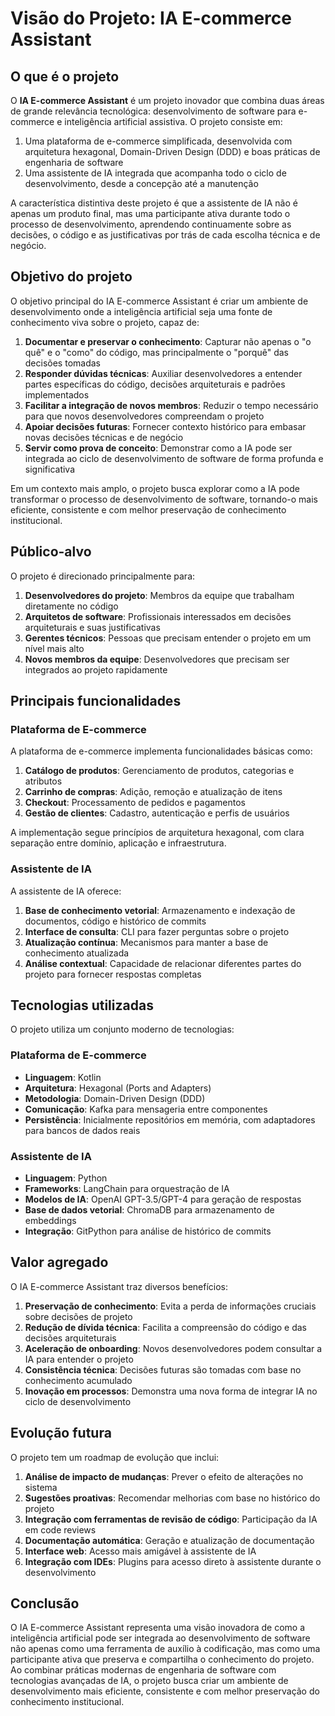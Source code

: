 # Visão do Projeto: IA E-commerce Assistant

## O que é o projeto

O **IA E-commerce Assistant** é um projeto inovador que combina duas áreas de grande relevância tecnológica: desenvolvimento de software para e-commerce e inteligência artificial assistiva. O projeto consiste em:

1. Uma plataforma de e-commerce simplificada, desenvolvida com arquitetura hexagonal, Domain-Driven Design (DDD) e boas práticas de engenharia de software
2. Uma assistente de IA integrada que acompanha todo o ciclo de desenvolvimento, desde a concepção até a manutenção

A característica distintiva deste projeto é que a assistente de IA não é apenas um produto final, mas uma participante ativa durante todo o processo de desenvolvimento, aprendendo continuamente sobre as decisões, o código e as justificativas por trás de cada escolha técnica e de negócio.

## Objetivo do projeto

O objetivo principal do IA E-commerce Assistant é criar um ambiente de desenvolvimento onde a inteligência artificial seja uma fonte de conhecimento viva sobre o projeto, capaz de:

1. **Documentar e preservar o conhecimento**: Capturar não apenas o "o quê" e o "como" do código, mas principalmente o "porquê" das decisões tomadas
2. **Responder dúvidas técnicas**: Auxiliar desenvolvedores a entender partes específicas do código, decisões arquiteturais e padrões implementados
3. **Facilitar a integração de novos membros**: Reduzir o tempo necessário para que novos desenvolvedores compreendam o projeto
4. **Apoiar decisões futuras**: Fornecer contexto histórico para embasar novas decisões técnicas e de negócio
5. **Servir como prova de conceito**: Demonstrar como a IA pode ser integrada ao ciclo de desenvolvimento de software de forma profunda e significativa

Em um contexto mais amplo, o projeto busca explorar como a IA pode transformar o processo de desenvolvimento de software, tornando-o mais eficiente, consistente e com melhor preservação de conhecimento institucional.

## Público-alvo

O projeto é direcionado principalmente para:

1. **Desenvolvedores do projeto**: Membros da equipe que trabalham diretamente no código
2. **Arquitetos de software**: Profissionais interessados em decisões arquiteturais e suas justificativas
3. **Gerentes técnicos**: Pessoas que precisam entender o projeto em um nível mais alto
4. **Novos membros da equipe**: Desenvolvedores que precisam ser integrados ao projeto rapidamente

## Principais funcionalidades

### Plataforma de E-commerce

A plataforma de e-commerce implementa funcionalidades básicas como:

1. **Catálogo de produtos**: Gerenciamento de produtos, categorias e atributos
2. **Carrinho de compras**: Adição, remoção e atualização de itens
3. **Checkout**: Processamento de pedidos e pagamentos
4. **Gestão de clientes**: Cadastro, autenticação e perfis de usuários

A implementação segue princípios de arquitetura hexagonal, com clara separação entre domínio, aplicação e infraestrutura.

### Assistente de IA

A assistente de IA oferece:

1. **Base de conhecimento vetorial**: Armazenamento e indexação de documentos, código e histórico de commits
2. **Interface de consulta**: CLI para fazer perguntas sobre o projeto
3. **Atualização contínua**: Mecanismos para manter a base de conhecimento atualizada
4. **Análise contextual**: Capacidade de relacionar diferentes partes do projeto para fornecer respostas completas

## Tecnologias utilizadas

O projeto utiliza um conjunto moderno de tecnologias:

### Plataforma de E-commerce
- **Linguagem**: Kotlin
- **Arquitetura**: Hexagonal (Ports and Adapters)
- **Metodologia**: Domain-Driven Design (DDD)
- **Comunicação**: Kafka para mensageria entre componentes
- **Persistência**: Inicialmente repositórios em memória, com adaptadores para bancos de dados reais

### Assistente de IA
- **Linguagem**: Python
- **Frameworks**: LangChain para orquestração de IA
- **Modelos de IA**: OpenAI GPT-3.5/GPT-4 para geração de respostas
- **Base de dados vetorial**: ChromaDB para armazenamento de embeddings
- **Integração**: GitPython para análise de histórico de commits

## Valor agregado

O IA E-commerce Assistant traz diversos benefícios:

1. **Preservação de conhecimento**: Evita a perda de informações cruciais sobre decisões de projeto
2. **Redução de dívida técnica**: Facilita a compreensão do código e das decisões arquiteturais
3. **Aceleração de onboarding**: Novos desenvolvedores podem consultar a IA para entender o projeto
4. **Consistência técnica**: Decisões futuras são tomadas com base no conhecimento acumulado
5. **Inovação em processos**: Demonstra uma nova forma de integrar IA no ciclo de desenvolvimento

## Evolução futura

O projeto tem um roadmap de evolução que inclui:

1. **Análise de impacto de mudanças**: Prever o efeito de alterações no sistema
2. **Sugestões proativas**: Recomendar melhorias com base no histórico do projeto
3. **Integração com ferramentas de revisão de código**: Participação da IA em code reviews
4. **Documentação automática**: Geração e atualização de documentação
5. **Interface web**: Acesso mais amigável à assistente de IA
6. **Integração com IDEs**: Plugins para acesso direto à assistente durante o desenvolvimento

## Conclusão

O IA E-commerce Assistant representa uma visão inovadora de como a inteligência artificial pode ser integrada ao desenvolvimento de software não apenas como uma ferramenta de auxílio à codificação, mas como uma participante ativa que preserva e compartilha o conhecimento do projeto. Ao combinar práticas modernas de engenharia de software com tecnologias avançadas de IA, o projeto busca criar um ambiente de desenvolvimento mais eficiente, consistente e com melhor preservação do conhecimento institucional.
